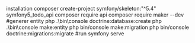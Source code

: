 installation
composer create-project symfony/skeleton:"^5.4" symfony5_todo_api
composer require api
composer require maker --dev
#generer entity
    php .\bin\console  doctrine:database:create
    php .\bin\console make:entity
    php bin/console make:migration
    php bin/console doctrine:migrations:migrate
#run
symfony serve